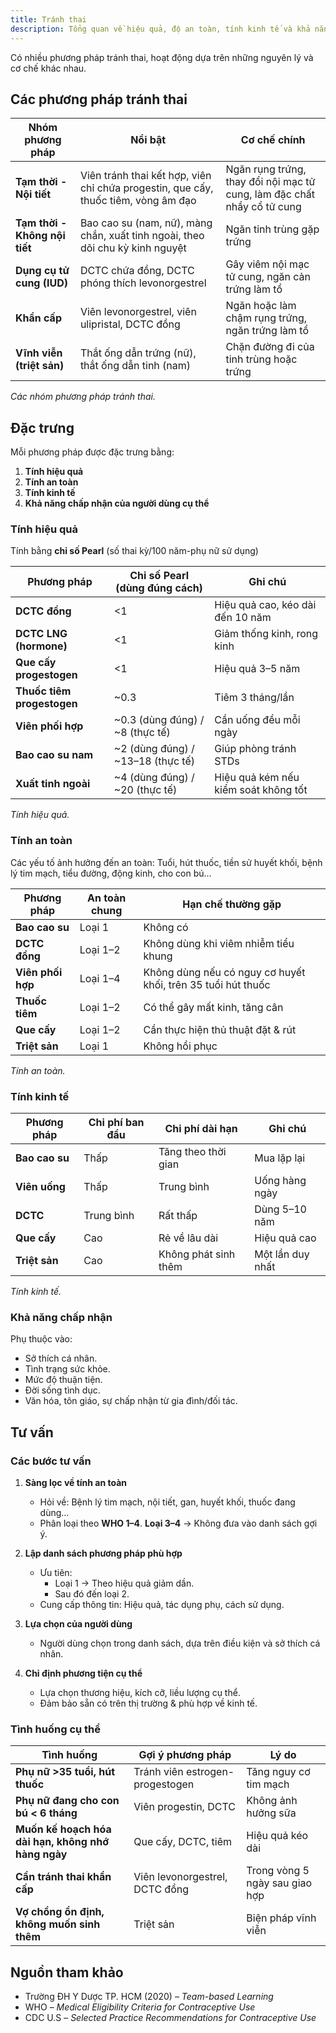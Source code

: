 ```yaml
---
title: Tránh thai
description: Tổng quan về hiệu quả, độ an toàn, tính kinh tế và khả năng chấp nhận của các phương pháp tránh thai.
---
```


Có nhiều phương pháp tránh thai, hoạt động dựa trên những nguyên lý và cơ chế khác nhau.

## Các phương pháp tránh thai

| Nhóm phương pháp              | Nổi bật                                                                            | Cơ chế chính                                                            |
| ----------------------------- | ---------------------------------------------------------------------------------- | ----------------------------------------------------------------------- |
| **Tạm thời - Nội tiết**       | Viên tránh thai kết hợp, viên chỉ chứa progestin, que cấy, thuốc tiêm, vòng âm đạo | Ngăn rụng trứng, thay đổi nội mạc tử cung, làm đặc chất nhầy cổ tử cung |
| **Tạm thời - Không nội tiết** | Bao cao su (nam, nữ), màng chắn, xuất tinh ngoài, theo dõi chu kỳ kinh nguyệt      | Ngăn tinh trùng gặp trứng                                               |
| **Dụng cụ tử cung (IUD)**     | DCTC chứa đồng, DCTC phóng thích levonorgestrel                                    | Gây viêm nội mạc tử cung, ngăn cản trứng làm tổ                         |
| **Khẩn cấp**                  | Viên levonorgestrel, viên ulipristal, DCTC đồng                                    | Ngăn hoặc làm chậm rụng trứng, ngăn trứng làm tổ                        |
| **Vĩnh viễn (triệt sản)**     | Thắt ống dẫn trứng (nữ), thắt ống dẫn tinh (nam)                                   | Chặn đường đi của tinh trùng hoặc trứng                                 |

_Các nhóm phương pháp tránh thai._

## Đặc trưng

Mỗi phương pháp được đặc trưng bằng:

1. **Tính hiệu quả**
2. **Tính an toàn**
3. **Tính kinh tế**
4. **Khả năng chấp nhận của người dùng cụ thể**

### Tính hiệu quả

Tính bằng **chỉ số Pearl** (số thai kỳ/100 năm-phụ nữ sử dụng)

| Phương pháp                | Chỉ số Pearl (dùng đúng cách)     | Ghi chú                              |
| -------------------------- | --------------------------------- | ------------------------------------ |
| **DCTC đồng**              | <1                                | Hiệu quả cao, kéo dài đến 10 năm     |
| **DCTC LNG (hormone)**     | <1                                | Giảm thống kinh, rong kinh           |
| **Que cấy progestogen**    | <1                                | Hiệu quả 3–5 năm                     |
| **Thuốc tiêm progestogen** | ~0.3                              | Tiêm 3 tháng/lần                     |
| **Viên phối hợp**          | ~0.3 (dùng đúng) / ~8 (thực tế)   | Cần uống đều mỗi ngày                |
| **Bao cao su nam**         | ~2 (dùng đúng) / ~13–18 (thực tế) | Giúp phòng tránh STDs                |
| **Xuất tinh ngoài**        | ~4 (dùng đúng) / ~20 (thực tế)    | Hiệu quả kém nếu kiểm soát không tốt |

_Tính hiệu quả._

### Tính an toàn

Các yếu tố ảnh hưởng đến an toàn: Tuổi, hút thuốc, tiền sử huyết khối, bệnh lý tim mạch, tiểu đường, động kinh, cho con bú...

| Phương pháp       | An toàn chung | Hạn chế thường gặp                                           |
| ----------------- | ------------- | ------------------------------------------------------------ |
| **Bao cao su**    | Loại 1        | Không có                                                     |
| **DCTC đồng**     | Loại 1–2      | Không dùng khi viêm nhiễm tiểu khung                         |
| **Viên phối hợp** | Loại 1–4      | Không dùng nếu có nguy cơ huyết khối, trên 35 tuổi hút thuốc |
| **Thuốc tiêm**    | Loại 1–2      | Có thể gây mất kinh, tăng cân                                |
| **Que cấy**       | Loại 1–2      | Cần thực hiện thủ thuật đặt & rút                            |
| **Triệt sản**     | Loại 1        | Không hồi phục                                               |

_Tính an toàn._

### Tính kinh tế

| Phương pháp    | Chi phí ban đầu | Chi phí dài hạn      | Ghi chú          |
| -------------- | --------------- | -------------------- | ---------------- |
| **Bao cao su** | Thấp            | Tăng theo thời gian  | Mua lặp lại      |
| **Viên uống**  | Thấp            | Trung bình           | Uống hàng ngày   |
| **DCTC**       | Trung bình      | Rất thấp             | Dùng 5–10 năm    |
| **Que cấy**    | Cao             | Rẻ về lâu dài        | Hiệu quả cao     |
| **Triệt sản**  | Cao             | Không phát sinh thêm | Một lần duy nhất |

_Tính kinh tế._

### Khả năng chấp nhận

Phụ thuộc vào:

- Sở thích cá nhân.
- Tình trạng sức khỏe.
- Mức độ thuận tiện.
- Đời sống tình dục.
- Văn hóa, tôn giáo, sự chấp nhận từ gia đình/đối tác.

## Tư vấn

### Các bước tư vấn

1. **Sàng lọc về tính an toàn**

   - Hỏi về: Bệnh lý tim mạch, nội tiết, gan, huyết khối, thuốc đang dùng...
   - Phân loại theo **WHO 1–4**. **Loại 3–4** → Không đưa vào danh sách gợi ý.

2. **Lập danh sách phương pháp phù hợp**

   - Ưu tiên:
     - Loại 1 → Theo hiệu quả giảm dần.
     - Sau đó đến loại 2.
   - Cung cấp thông tin: Hiệu quả, tác dụng phụ, cách sử dụng.

3. **Lựa chọn của người dùng**

   - Người dùng chọn trong danh sách, dựa trên điều kiện và sở thích cá nhân.

4. **Chỉ định phương tiện cụ thể**
   - Lựa chọn thương hiệu, kích cỡ, liều lượng cụ thể.
   - Đảm bảo sẵn có trên thị trường & phù hợp về kinh tế.

### Tình huống cụ thể

| Tình huống                                         | Gợi ý phương pháp               | Lý do                          |
| -------------------------------------------------- | ------------------------------- | ------------------------------ |
| **Phụ nữ >35 tuổi, hút thuốc**                     | Tránh viên estrogen-progestogen | Tăng nguy cơ tim mạch          |
| **Phụ nữ đang cho con bú < 6 tháng**               | Viên progestin, DCTC            | Không ảnh hưởng sữa            |
| **Muốn kế hoạch hóa dài hạn, không nhớ hàng ngày** | Que cấy, DCTC, tiêm             | Hiệu quả kéo dài               |
| **Cần tránh thai khẩn cấp**                        | Viên levonorgestrel, DCTC đồng  | Trong vòng 5 ngày sau giao hợp |
| **Vợ chồng ổn định, không muốn sinh thêm**         | Triệt sản                       | Biện pháp vĩnh viễn            |

## Nguồn tham khảo

- Trường ĐH Y Dược TP. HCM (2020) – _Team-based Learning_
- WHO – _Medical Eligibility Criteria for Contraceptive Use_
- CDC U.S – _Selected Practice Recommendations for Contraceptive Use_
